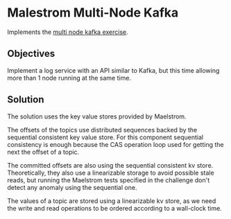 # Malestrom Multi-Node Kafka

Implements the [multi node kafka exercise][multi-kafka].

## Objectives

Implement a log service with an API similar to Kafka, but this time
allowing more than 1 node running at the same time.

## Solution

The solution uses the key value stores provided by Maelstrom.

The offsets of the topics use distributed sequences backed by the sequential
consistent key value store. For this component sequential
consistency is enough because the CAS operation loop used for getting the next
the offset of a topic.

The committed offsets are also using the sequential consistent kv store.
Theoretically, they also use a linearizable storage to avoid possible
stale reads, but running the Maelstrom tests specified in the challenge don't
detect any anomaly using the sequential one.

The values of a topic are stored using a linearizable kv store, as we need the
write and read operations to be ordered according to a wall-clock time.


[multi-kafka]:https://fly.io/dist-sys/5b/
